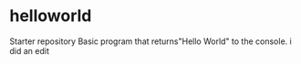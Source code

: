 # helloworld
Starter repository
Basic program that returns"Hello World" to the console.
i did an edit
